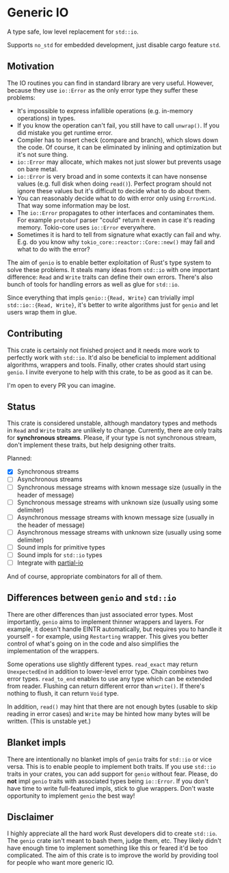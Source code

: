 Generic IO
==========

A type safe, low level replacement for `std::io`.

Supports `no_std` for embedded development, just disable cargo feature
`std`.

Motivation
----------

The IO routines you can find in standard library are very useful. However, because they use `io::Error` as the only error type they suffer these problems:

* It's impossible to express infallible operations (e.g. in-memory operations) in types.
* If you know the operation can't fail, you still have to call `unwrap()`. If you did mistake you get runtime error.
* Compiler has to insert check (compare and branch), which slows down the code. Of course, it can be eliminated by inlining and optimization but it's not sure thing.
* `io::Error` may allocate, which makes not just slower but prevents usage on bare metal.
* `io::Error` is very broad and in some contexts it can have nonsense values (e.g. full disk when doing `read()`). Perfect program should not ignore these values but it's difficult to decide what to do about them.
* You can reasonably decide what to do with error only using `ErrorKind`. That way some information may be lost.
* The `io::Error` propagates to other interfaces and contaminates them. For example `protobuf` parser "could" return it even in case it's reading memory. Tokio-core uses `io::Error` everywhere.
* Sometimes it is hard to tell from signature what exactly can fail and why. E.g. do you know why `tokio_core::reactor::Core::new()` may fail and what to do with the error?

The aim of `genio` is to enable better exploitation of Rust's type system to solve these problems. It steals many ideas from `std::io` with one important difference: `Read` and `Write` traits can define their own errors. There's also bunch of tools for handling errors as well as glue for `std::io`.

Since everything that impls `genio::{Read, Write}` can trivially impl `std::io::{Read, Write}`, it's better to write algorithms just for `genio` and let users wrap them in glue.

Contributing
------------

This crate is certainly not finished project and it needs more work to perfectly work with `std::io`. It'd also be beneficial to implement additional algorithms, wrappers and tools. Finally, other crates should start using `genio`. I invite everyone to help with this crate, to be as good as it can be.

I'm open to every PR you can imagine.

Status
------

This crate is considered unstable, although mandatory types and methods in `Read` and `Write` traits are unlikely to change. Currently, there are only traits for **synchronous streams**. Please, if your type is not synchronous stream, don't implement these traits, but help designing other traits.

Planned:

- [X] Synchronous streams
- [ ] Asynchronous streams
- [ ] Synchronous message streams with known message size (usually in the header of message)
- [ ] Synchronous message streams with unknown size (usually using some delimiter)
- [ ] Asynchronous message streams with known message size (usually in the header of message)
- [ ] Asynchronous message streams with unknown size (usually using some delimiter)
- [ ] Sound impls for primitive types
- [ ] Sound impls for `std::io` types
- [ ] Integrate with [partial-io](https://github.com/facebookincubator/rust-partial-io)

And of course, appropriate combinators for all of them.

Differences between `genio` and `std::io`
-----------------------------------------

There are other differences than just associated error types. Most importantly, `genio` aims to implement thinner wrappers and layers. For example, it doesn't handle EINTR automatically, but requires you to handle it yourself - for example, using `Restarting` wrapper. This gives you better control of what's going on in the code and also simplifies the implementation of the wrappers.

Some operations use slightly different types. `read_exact` may return `UnexpectedEnd` in addition to lower-level error type. Chain combines two error types. `read_to_end` enables to use any type which can be extended from reader. Flushing can return different error than `write()`. If there's nothing to flush, it can return `Void` type.

In addition, `read()` may hint that there are not enough bytes (usable to skip reading in error cases) and `Write` may be hinted how many bytes will be written. (This is unstable yet.)

Blanket impls
-------------

There are intentionally no blanket impls of `genio` traits for `std::io` or vice versa. This is to enable people to implement both traits. If you use `std::io` traits in your crates, you can add support for `genio` without fear. Please, do **not** impl `genio` traits with associated types being `io::Error`. If you don't have time to write full-featured impls, stick to glue wrappers. Don't waste opportunity to implement `genio` the best way!

Disclaimer
----------

I highly appreciate all the hard work Rust developers did to create `std::io`. The `genio` crate isn't meant to bash them, judge them, etc. They likely didn't have enough time to implement something like this or feared it'd be too complicated. The aim of this crate is to improve the world by providing tool for people who want more generic IO.
